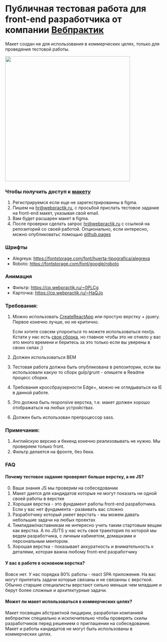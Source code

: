 # Публичная тестовая работа для front-end разработчика от компании [Вебпрактик](https://team.webpractik.ru/)
Макет создан не для использования в коммерческих целях, только для проведения тестовой работы.

<img src="https://w6p.ru/OTAzNWE.png" width="400">

### Чтобы получить доступ к [макету](https://www.figma.com/file/vk7y1aNzIBBeYe40qsSa85/%D0%A2%D0%B5%D1%81%D1%82%D0%BE%D0%B2%D0%BE%D0%B5-%D0%B7%D0%B0%D0%B4%D0%B0%D0%BD%D0%B8%D0%B5?node-id=0%3A1)
1. Регистрируемся если еще не зарегестрированны в figma.
2. Пишем на hr@webpractik.ru, с просьбой прислать тестовое задание на front-end макет, указывая свой email.
3. Вам будет расшарен макет в figma.
4. После проверки сделать запрос hr@webpractik.ru с ссылкой на репозиторий со своей работой. Опционально, если интересно, можно опубликоватьс  помощью [github.pages](https://pages.github.com/)

### Шрифты
- Alegreya: https://fontstorage.com/font/huerta-tipografica/alegreya
- Roboto: https://fontstorage.com/font/google/roboto

### Анимация
- Фильтр: https://cp.webpractik.ru/~0PLCg
- Карточка: https://cp.webpractik.ru/~HaQJo

### Требования:
1. Можно использовать [CreateReactApp](https://github.com/facebook/create-react-app) или простую верстку + jquery. Первое конечно лучше, но не критично. 
  
    Если хотите совсем упороиться то можете использоваться nextjs. Кстати у нас есть [своя сборка](https://github.com/webpractik/nextjs-starter), но главное чтобы это не отняло у вас это много времени и беритесь за это только если вы уверены в своих силах ;)
2. Должен использоваться BEM
3. Тестовая работа должна быть опубликована в репозитории, если вы использовали какую то сборк gulp/grunt - опишете в Readme процесс сборки.
4. Требования кроссбраузерности Edge+, можно не оглядываться на IE в данной работе.
5. Это должна быть responsive верстка, т.е. макет должен хорошо отображаться на любых устройствах.
6. Должен быть использован препроцессор sass.

### Примечания:
1. Английскую версию и бекенд конечно реализовывать не нужно. Мы проверяем только front.
2. Фильтр делается на фронте, без бека.

### FAQ
#### Почему тестовое задание проверяет больше верстку, а не JS?
0. Ваши знания JS мы проверим на собеседовании
1. Макет дается для кандидатов которые не могут показать ни одной своей работы в верстке
2. Хорошая верстка - это фундамент работы front-end разработчика. Если у вас нет фундамента - развивать вас сложно
3. Разработчику который умеет верстать - мы можем давать небольшие задачи на любых проектах
4. Тимлидам/наставникам не интересно учить таким стартовым вещам как верстка. А по JS/TS у нас есть своя траектория по которой мы ведем разработчика, с личным кабинетом, домашками и персональным ментором.
5. Хорошая верстка - показывает аккуратность и внимательность к деталями, которая важна любому front-end разработчику

#### У вас в работе в основном верстка?
Вовсе нет. У нас порядка 80% работы - react SPA приложения. На вас могут прилетать задачи которые связаны и не связанны с версткой. Обычно старшие специалисты верстают сильно меньше чем младшие и берут более сложные и архитектурные задачи.

#### Может ли макет использоваться в коммерческих целях?
Макет посвящен абстрактной пиццерии, разработан компанией вебпрактик специально и исключительно чтобы проверять скилы разработчиков перед решением о приглашении на собеседование. Макет и работы кандидатов не могут быть использованы в коммерческих целях.
